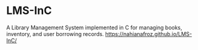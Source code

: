 # LMS-InC
A Library Management System implemented in C for managing books, inventory, and user borrowing records.
https://nahianafroz.github.io/LMS-InC/
